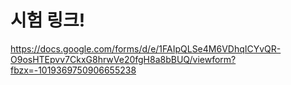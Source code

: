 # 시험 링크!

https://docs.google.com/forms/d/e/1FAIpQLSe4M6VDhqICYvQR-O9osHTEpvv7CkxG8hrwVe20fgH8a8bBUQ/viewform?fbzx=-1019369750906655238
